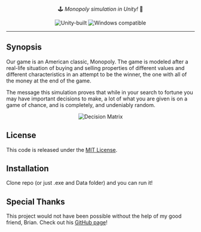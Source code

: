 <p align="center">
  &#128377; <em> Monopoly simulation in Unity! </em> &#127922;
</p>
<p align="center">
    <img src="https://img.shields.io/badge/unity-native-blue.svg" alt="Unity-built">
    <img src="https://img.shields.io/badge/windows-compatible-green.svg" alt="Windows compatible">
</p>

---

## Synopsis

Our game is an American classic, Monopoly. The game is modeled after a real-life situation of buying and selling properties of different values and different characteristics in an attempt to be the winner, the one with all of the money at the end of the game. 

The message this simulation proves that while in your search to fortune you may have important decisions to make, a lot of what you are given is on a game of chance, and is completely, and undeniably random.

<p align="center">
    <img src="https://github.com/jinnyyan/monopoly/blob/master/img/Monopoly-decision.jpg?raw=true" alt="Decision Matrix">
</p>

## License

This code is released under the [MIT License](https://opensource.org/licenses/MIT).

## Installation

Clone repo (or just .exe and Data folder) and you can run it!

## Special Thanks

This project would not have been possible without the help of my good friend, Brian. Check out his [GitHub page](https://github.com/welchbj)!



